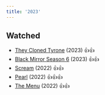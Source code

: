 ```yaml
---
title: '2023'
---
```


## Watched

- [They Cloned Tyrone](https://www.imdb.com/title/tt9873892/) (2023) 👍👍
- [Black Mirror Season 6](https://www.imdb.com/title/tt2085059/) (2023) 👍👍
- [Scream](https://www.imdb.com/title/tt11245972/) (2022) 👍👍
- [Pearl](https://www.imdb.com/title/tt18925334/) (2022) 👍👍👍
- [The Menu](https://www.imdb.com/title/tt9764362/) (2022) 👍👍
